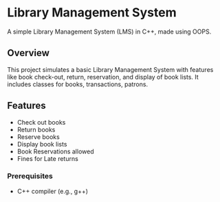 # Library Management System

A simple Library Management System (LMS) in C++, made using OOPS.

## Overview
This project simulates a basic Library Management System with features like book check-out, return, reservation, and display of book lists. It includes classes for books, transactions, patrons.

## Features
- Check out books
- Return books
- Reserve books
- Display book lists
- Book Reservations allowed
- Fines for Late returns

### Prerequisites

- C++ compiler (e.g., g++)

